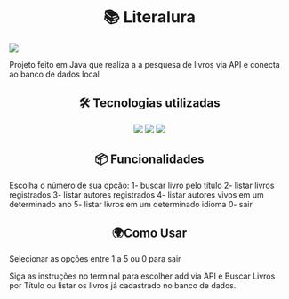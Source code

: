 <h1 align="center">📚 Literalura</h1>
<img loading="lazy" src="http://img.shields.io/static/v1?label=STATUS&message=%20DESENVOLVIDO&color=GREEN&style=for-the-badge"/>
<p>Projeto feito em Java que realiza a a pesquesa de livros via API e conecta ao banco de dados local</p>

<h2 align="center">🛠️ Tecnologias utilizadas</h2>
<p align="center">
<img src="https://img.shields.io/badge/java%20-%20vermelho"/>
<img src="https://img.shields.io/badge/json%20-%20verde"/>
<img src="https://img.shields.io/badge/ExchangeRate-API-Gutendex"/>
</p>

<h2 align="center">📦 Funcionalidades</h2>
Escolha o número de sua opção:
1- buscar livro pelo título
2- listar livros registrados
3- listar autores registrados
4- listar autores vivos em um determinado ano
5- listar livros em um determinado idioma
0- sair

<h2 align="center">🌍Como Usar</h2>

<p>Selecionar as opções entre 1 a 5 ou 0 para sair</p> 
<p>Siga as instruções no terminal para escolher add via API e Buscar Livros por Título ou listar os livros já cadastrado no banco de dados.</p>
<p></p>

